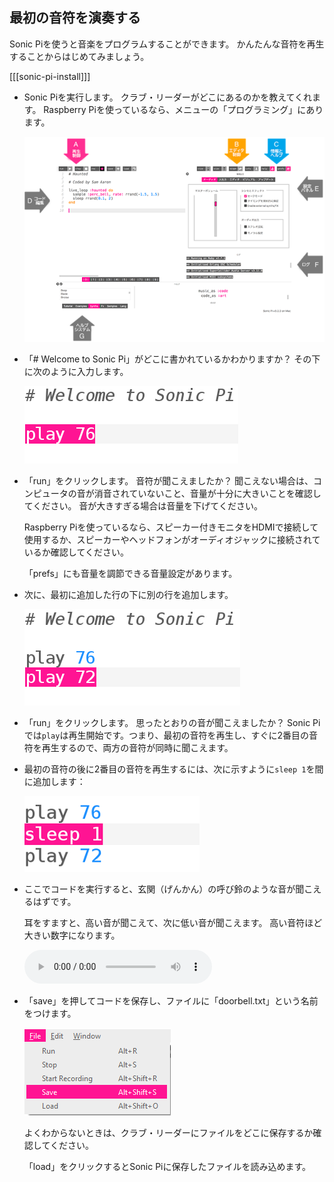 ## 最初の音符を演奏する

Sonic Piを使うと音楽をプログラムすることができます。 かんたんな音符を再生することからはじめてみましょう。

[[[sonic-pi-install]]]

+ Sonic Piを実行します。 クラブ・リーダーがどこにあるのかを教えてくれます。 Raspberry Piを使っているなら、メニューの「プログラミング」にあります。
    
    ![スクリーンショット](images/tune-GUI.png)

+ 「# Welcome to Sonic Pi」がどこに書かれているかわかりますか？ その下に次のように入力します。
    
    ![スクリーンショット](images/tune-play.png)

+ 「run」をクリックします。 音符が聞こえましたか？ 聞こえない場合は、コンピュータの音が消音されていないこと、音量が十分に大きいことを確認してください。 音が大きすぎる場合は音量を下げてください。
    
    Raspberry Piを使っているなら、スピーカー付きモニタをHDMIで接続して使用するか、スピーカーやヘッドフォンがオーディオジャックに接続されているか確認してください。
    
    「prefs」にも音量を調節できる音量設定があります。

+ 次に、最初に追加した行の下に別の行を追加します。
    
    ![スクリーンショット](images/tune-play2.png)

+ 「run」をクリックします。 思ったとおりの音が聞こえましたか？ Sonic Piでは`play`は再生開始です。つまり、最初の音符を再生し、すぐに2番目の音符を再生するので、両方の音符が同時に聞こえます。

+ 最初の音符の後に2番目の音符を再生するには、次に示すように`sleep 1`を間に追加します：
    
    ![スクリーンショット](images/tune-sleep.png)

+ ここでコードを実行すると、玄関（げんかん）の呼び鈴のような音が聞こえるはずです。
    
    耳をすますと、高い音が聞こえて、次に低い音が聞こえます。 高い音符ほど大きい数字になります。
    
    <div id="audio-preview" class="pdf-hidden">
    <audio controls preload> 
      <source src="resources/doorbell-1.mp3" type="audio/mpeg"> 
      お使いのブラウザは<code>audio</code>要素をサポートしていません。 
    </audio>
    </div>
    
+ 「save」を押してコードを保存し、ファイルに「doorbell.txt」という名前をつけます。
    
    ![スクリーンショット](images/tune-save.png)
    
    よくわからないときは、クラブ・リーダーにファイルをどこに保存するか確認してください。
    
    「load」をクリックするとSonic Piに保存したファイルを読み込めます。